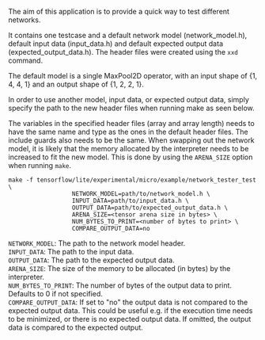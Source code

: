 The aim of this application is to provide a quick way to test different
networks.

It contains one testcase and a default network model (network_model.h),
default input data (input_data.h) and default  expected output data
(expected_output_data.h). The header files were created using the ```xxd```
command.

The default model is a single MaxPool2D operator, with an input
shape of {1, 4, 4, 1} and an output shape of {1, 2, 2, 1}.

In order to use another model, input data, or expected output data,
simply specify the path to the new header files when running make as seen below.

The variables in the specified header files (array and array length) needs to
have the same name and type as the ones in the default header files. The include
guards also needs to be the same. When swapping out the network model, it is
likely that the memory allocated by the interpreter needs to be increased to fit
the new model. This is done by using the ```ARENA_SIZE``` option when running
```make```.

```
make -f tensorflow/lite/experimental/micro/example/network_tester_test \
                  NETWORK_MODEL=path/to/network_model.h \
                  INPUT_DATA=path/to/input_data.h \
                  OUTPUT_DATA=path/to/expected_output_data.h \
                  ARENA_SIZE=<tensor arena size in bytes> \
                  NUM_BYTES_TO_PRINT=<number of bytes to print> \
                  COMPARE_OUTPUT_DATA=no
```

```NETWORK_MODEL```: The path to the network model header. \
```INPUT_DATA```: The path to the input data.\
```OUTPUT_DATA```: The path to the expected output data.\
```ARENA_SIZE```: The size of the memory to be allocated (in bytes) by the interpreter.\
```NUM_BYTES_TO_PRINT```: The number of bytes of the output data to print.\
                          Defaults to 0 if not specified.\
```COMPARE_OUTPUT_DATA```: If set to "no" the output data is not compared to the
expected output data. This could be useful e.g. if the execution time needs to
be minimized, or there is no expected output data. If omitted, the output data
is compared to the expected output.
